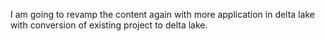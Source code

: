 I am going to revamp the content again with more application in delta lake with conversion of existing project to delta lake.
